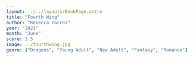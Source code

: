 ```yaml
---
layout: ../../layouts/BookPage.astro
title: "Fourth Wing"
author: "Rebecca Yarros"
year: "2023"
month: "June"
score: 3.5
image: ../fourthwing.jpg
genre: ["Dragons", "Young Adult", "New Adult", "Fantasy", "Romance"]
---
```

